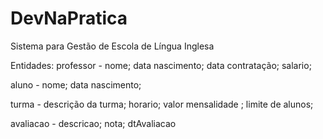 # DevNaPratica
Sistema para Gestão de Escola de Língua Inglesa

Entidades:
professor - 
	nome;
	data nascimento;
	data contratação;
	salario;

aluno - 
	nome;
	data nascimento;

turma - 
	descrição da turma;
	horario;
	valor mensalidade	;
	limite de alunos;

avaliacao - 
	descricao;
	nota;
	dtAvaliacao
